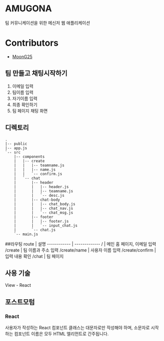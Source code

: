 # AMUGONA
팀 커뮤니케이션을 위한 메신저 웹 애플리케이션

# Contributors
- [MoonG25](https://github.com/MoonG25)

## 팀 만들고 채팅시작하기
1. 이메일 입력
2. 팀이름 입력
3. 자기이름 입력
4. 최종 확인하기
5. 팀 페이지 채팅 화면

## 디렉토리
```
.
|-- public
|-- app.js
`-- src
    |-- components
    |   |-- create
    |   |   |-- teamname.js
    |   |   |-- name.js
    |   |   `-- confirm.js
    |   `-- chat
    |       |-- header
    |       |   |-- header.js
    |       |   |-- teamname.js
    |       |   `-- desc.js
    |       |-- chat-body
    |       |   |-- chat_body.js
    |       |   |-- chat_nav.js
    |       |   `-- chat_msg.js
    |       |-- footer
    |       |   |-- footer.js
    |       |   `-- input_chat.js
    |       `-- chat.js
    `-- main.js
```
##라우팅
route | 설명
------------ | -------------
/ | 메인 홈 페이지, 이메일 입력
/create | 팀 이름과 주소 입력
/create/name | 사용자 이름 입력
/create/confirm | 입력 내용 확인
/chat | 팀 페이지

## 사용 기술
View - React

## 포스트모텀
### React
사용자가 작성하는 React 컴포넌트 클래스는 대문자로만 작성해야 하며, 
소문자로 시작하는 컴포넌트 이름은 모두 HTML 엘리먼트로 간주됩니다.

